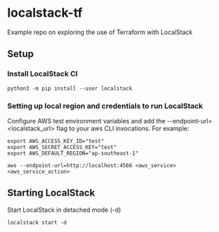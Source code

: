# localstack-tf

Example repo on exploring the use of Terraform with LocalStack

## Setup

### Install LocalStack CI

`python3 -m pip install --user localstack`

### Setting up local region and credentials to run LocalStack

Configure AWS test environment variables and add the --endpoint-url=<localstack_url> flag to your aws CLI invocations. For example:

```shell
export AWS_ACCESS_KEY_ID="test"
export AWS_SECRET_ACCESS_KEY="test"
export AWS_DEFAULT_REGION="ap-southeast-1"

aws --endpoint-url=http://localhost:4566 <aws_service> <aws_service_action>
```

## Starting LocalStack

Start LocalStack in detached mode (-d)

`localstack start -d`
